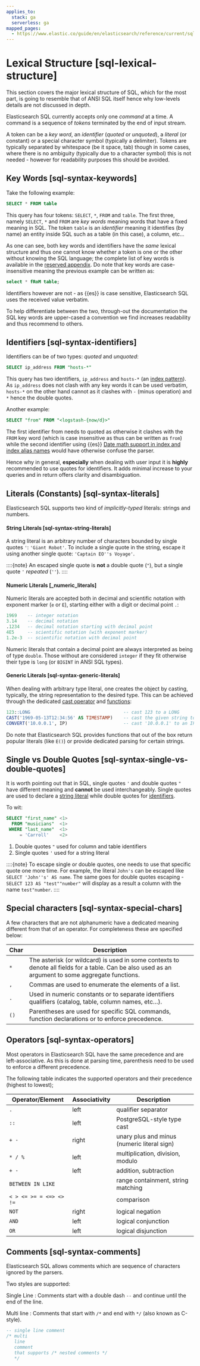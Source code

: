 ```yaml
---
applies_to:
  stack: ga
  serverless: ga
mapped_pages:
  - https://www.elastic.co/guide/en/elasticsearch/reference/current/sql-lexical-structure.html
---
```


# Lexical Structure [sql-lexical-structure]

This section covers the major lexical structure of SQL, which for the most part, is going to resemble that of ANSI SQL itself hence why low-levels details are not discussed in depth.

Elasticsearch SQL currently accepts only one *command* at a time. A command is a sequence of *tokens* terminated by the end of input stream.

A token can be a *key word*, an *identifier* (*quoted* or *unquoted*), a *literal* (or constant) or a special character symbol (typically a delimiter). Tokens are typically separated by whitespace (be it space, tab) though in some cases, where there is no ambiguity (typically due to a character symbol) this is not needed - however for readability purposes this should be avoided.

## Key Words [sql-syntax-keywords]

Take the following example:

```sql
SELECT * FROM table
```

This query has four tokens: `SELECT`, `*`, `FROM` and `table`. The first three, namely `SELECT`, `*` and `FROM` are *key words* meaning words that have a fixed meaning in SQL. The token `table` is an *identifier* meaning it identifies (by name) an entity inside SQL such as a table (in this case), a column, etc…​

As one can see, both key words and identifiers have the *same* lexical structure and thus one cannot know whether a token is one or the other without knowing the SQL language; the complete list of key words is available in the [reserved appendix](sql-syntax-reserved.md). Do note that key words are case-insensitive meaning the previous example can be written as:

```sql
select * fRoM table;
```

Identifiers however are not - as {{es}} is case sensitive, Elasticsearch SQL uses the received value verbatim.

To help differentiate between the two, through-out the documentation the SQL key words are upper-cased a convention we find increases readability and thus recommend to others.


## Identifiers [sql-syntax-identifiers]

Identifiers can be of two types: *quoted* and *unquoted*:

```sql
SELECT ip_address FROM "hosts-*"
```

This query has two identifiers, `ip_address` and `hosts-*` (an [index pattern](elasticsearch://reference/elasticsearch/rest-apis/api-conventions.md#api-multi-index)). As `ip_address` does not clash with any key words it can be used verbatim, `hosts-*` on the other hand cannot as it clashes with `-` (minus operation) and `*` hence the double quotes.

Another example:

```sql
SELECT "from" FROM "<logstash-{now/d}>"
```

The first identifier from needs to quoted as otherwise it clashes with the `FROM` key word (which is case insensitive as thus can be written as `from`) while the second identifier using {{es}} [Date math support in index and index alias names](elasticsearch://reference/elasticsearch/rest-apis/api-conventions.md#api-date-math-index-names) would have otherwise confuse the parser.

Hence why in general, **especially** when dealing with user input it is **highly** recommended to use quotes for identifiers. It adds minimal increase to your queries and in return offers clarity and disambiguation.


## Literals (Constants) [sql-syntax-literals]

Elasticsearch SQL supports two kind of *implicitly-typed* literals: strings and numbers.


#### String Literals [sql-syntax-string-literals]

A string literal is an arbitrary number of characters bounded by single quotes `'`: `'Giant Robot'`. To include a single quote in the string, escape it using another single quote: `'Captain EO''s Voyage'`.

::::{note}
An escaped single quote is **not** a double quote (`"`), but a single quote `'` *repeated* (`''`).
::::



#### Numeric Literals [_numeric_literals]

Numeric literals are accepted both in decimal and scientific notation with exponent marker (`e` or `E`), starting either with a digit or decimal point `.`:

```sql
1969    -- integer notation
3.14    -- decimal notation
.1234   -- decimal notation starting with decimal point
4E5     -- scientific notation (with exponent marker)
1.2e-3  -- scientific notation with decimal point
```

Numeric literals that contain a decimal point are always interpreted as being of type `double`. Those without are considered `integer` if they fit otherwise their type is `long` (or `BIGINT` in ANSI SQL types).


#### Generic Literals [sql-syntax-generic-literals]

When dealing with arbitrary type literal, one creates the object by casting, typically, the string representation to the desired type. This can be achieved through the dedicated [cast operator](sql-operators-cast.md) and [functions](sql-functions-type-conversion.md):

```sql
123::LONG                                   -- cast 123 to a LONG
CAST('1969-05-13T12:34:56' AS TIMESTAMP)    -- cast the given string to datetime
CONVERT('10.0.0.1', IP)                     -- cast '10.0.0.1' to an IP
```

Do note that Elasticsearch SQL provides functions that out of the box return popular literals (like `E()`) or provide dedicated parsing for certain strings.


## Single vs Double Quotes [sql-syntax-single-vs-double-quotes]

It is worth pointing out that in SQL, single quotes `'` and double quotes `"` have different meaning and **cannot** be used interchangeably. Single quotes are used to declare a [string literal](#sql-syntax-string-literals) while double quotes for [identifiers](#sql-syntax-identifiers).

To wit:

```sql
SELECT "first_name" <1>
  FROM "musicians"  <1>
 WHERE "last_name"  <1>
     = 'Carroll'    <2>
```

1. Double quotes `"` used for column and table identifiers
2. Single quotes `'` used for a string literal


::::{note}
To escape single or double quotes, one needs to use that specific quote one more time. For example, the literal `John's` can be escaped like `SELECT 'John''s' AS name`. The same goes for double quotes escaping - `SELECT 123 AS "test""number"` will display as a result a column with the name `test"number`.
::::



## Special characters [sql-syntax-special-chars]

A few characters that are not alphanumeric have a dedicated meaning different from that of an operator. For completeness these are specified below:

| Char | Description |
| --- | --- |
| `*` | The asterisk (or wildcard) is used in some contexts to denote all fields for a table. Can be also used as an argument to some aggregate functions. |
| `,` | Commas are used to enumerate the elements of a list. |
| `.` | Used in numeric constants or to separate identifiers qualifiers (catalog, table, column names, etc…​). |
| `()` | Parentheses are used for specific SQL commands, function declarations or to enforce precedence. |


## Operators [sql-syntax-operators]

Most operators in Elasticsearch SQL have the same precedence and are left-associative. As this is done at parsing time, parenthesis need to be used to enforce a different precedence.

The following table indicates the supported operators and their precedence (highest to lowest);

| Operator/Element | Associativity | Description |
| --- | --- | --- |
| `.` | left | qualifier separator |
| `::` | left | PostgreSQL-style type cast |
| `+ -` | right | unary plus and minus (numeric literal sign) |
| `* / %` | left | multiplication, division, modulo |
| `+ -` | left | addition, subtraction |
| `BETWEEN IN LIKE` |  | range containment, string matching |
| `< > <= >= = <=> <> !=` |  | comparison |
| `NOT` | right | logical negation |
| `AND` | left | logical conjunction |
| `OR` | left | logical disjunction |


## Comments [sql-syntax-comments]

Elasticsearch SQL allows comments which are sequence of characters ignored by the parsers.

Two styles are supported:

Single Line
:   Comments start with a double dash `--` and continue until the end of the line.

Multi line
:   Comments that start with `/*` and end with `*/` (also known as C-style).

```sql
-- single line comment
/* multi
   line
   comment
   that supports /* nested comments */
   */
```


